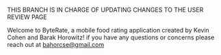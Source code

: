 THIS BRANCH IS IN CHARGE OF UPDATING CHANGES TO THE USER REVIEW PAGE

Welcome to ByteRate, a mobile food rating application 
created by Kevin Cohen and Barak Horowitz!
if you have any questions or concerns please reach out at
bahorcse@gmail.com

